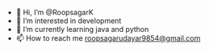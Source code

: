 - 👋 Hi, I’m @RoopsagarK
- 👀 I’m interested in development
- 🌱 I’m currently learning java and python
- 📫 How to reach me roopsagarudayar9854@gmail.com
